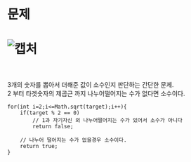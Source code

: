 문제
==
![캡처](https://user-images.githubusercontent.com/73854324/115928069-819a9600-a4c0-11eb-8da0-4cfe3707f36d.PNG)
<br><br>
==

3개의 숫자를 뽑아서 더해준 값이 소수인지 판단하는 간단한 문제.   
2 부터 타겟숫자의 제곱근 까지 나누어떨어지는 수가 없다면 소수이다.
```
for(int i=2;i<=Math.sqrt(target);i++){
	if(target % 2 == 0)
		// 1과 자기자신 외 나누어떨어지는 수가 있어서 소수가 아니다
		return false;
		
	// 나누어 떨어지는 수가 없을경우 소수이다.
	return true; 
}
